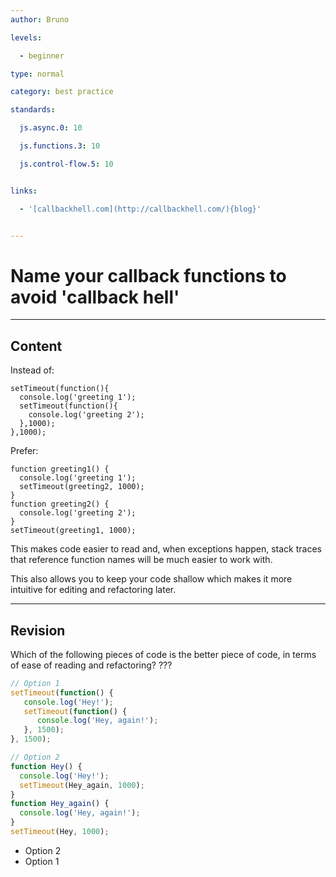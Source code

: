 ```yaml
---
author: Bruno

levels:

  - beginner

type: normal

category: best practice

standards:

  js.async.0: 10

  js.functions.3: 10

  js.control-flow.5: 10


links:

  - '[callbackhell.com](http://callbackhell.com/){blog}'


---
```


# Name your callback functions to avoid 'callback hell'

---
## Content

Instead of:
```
setTimeout(function(){
  console.log('greeting 1');
  setTimeout(function(){
    console.log('greeting 2');
  },1000);
},1000);
```
Prefer: 
```
function greeting1() {
  console.log('greeting 1');
  setTimeout(greeting2, 1000);
}
function greeting2() {
  console.log('greeting 2'); 
}
setTimeout(greeting1, 1000);
```
This makes code easier to read
and, when exceptions happen, stack traces that reference function names will be much easier to work with.

This  also allows you to keep your code shallow which makes it more intuitive for editing and refactoring later.

---
## Revision

Which of the following pieces of code is the better piece of code, in terms of ease of reading and refactoring? ???

```javascript
// Option 1
setTimeout(function() {
   console.log('Hey!');
   setTimeout(function() {
      console.log('Hey, again!');
   }, 1500);
}, 1500);

// Option 2
function Hey() {
  console.log('Hey!');
  setTimeout(Hey_again, 1000);
}
function Hey_again() {
  console.log('Hey, again!'); 
}
setTimeout(Hey, 1000);
```


* Option 2
* Option 1

